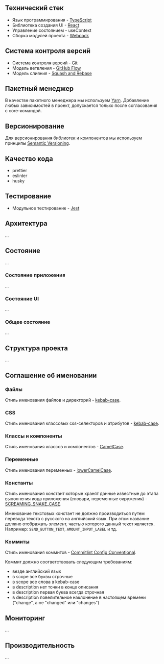 ## Технический стек

- Язык программирования - [TypeScript](https://www.typescriptlang.org/)
- Библиотека создания UI - [React](https://reactjs.org/)
- Управление состоянием - useContext
- Сборка модулей проекта - [Webpack](https://webpack.js.org/)

## Система контроля версий

- Cистема контроля версий - [Git](https://git-scm.com/)
- Модель ветвления - [GitHub Flow](https://guides.github.com/introduction/flow/)
- Модель слияния - [Squash and Rebase](https://blog.carbonfive.com/always-squash-and-rebase-your-git-commits/)

## Пакетный менеджер

В качестве пакетного менеджера мы используем [Yarn](https://yarnpkg.com/). Добавление любых зависимостей в проект, допускается только после согласования с core-командой.

## Версионирование

Для версионирования библиотек и компонентов мы используем принципы [Semantic Versioning](https://semver.org/).

## Качество кода

- prettier
- eslinter
- husky

## Тестирование

- Модульное тестирование - [Jest](https://jestjs.io/)

## Архитектура

...

## Состояние

...

### Состояние приложения

...

### Состояние UI

...

### Общее состояние

...

## Структура проекта

...

## Соглашение об именовании

### Файлы

Стиль именования файлов и директорий - [kebab-case](https://ru.wikipedia.org/wiki/Snake_case).

### CSS

Стиль именования классовых css-селекторов и атрибутов - [kebab-case](https://ru.wikipedia.org/wiki/Snake_case).

### Классы и компоненты

Стиль именования классов и компонентов - [CamelCase](https://ru.wikipedia.org/wiki/CamelCase).

### Переменные

Стиль именования переменных - [lowerCamelCase](https://ru.wikipedia.org/wiki/CamelCase).

### Константы

Стиль именования констант которые хранят данные известные до этапа выполнения кода приложения (словари, переменные окружения) - [SCREAMING_SNAKE_CASE](https://ru.wikipedia.org/wiki/Snake_case).

Именование текстовых констант не должно производиться путем перевода текста с русского на английский язык. При этом название должно отображать элемент, частью которого данный текст является. Например: `SEND_BUTTON_TEXT`, `AMOUNT_INPUT_LABEL` и тд.

### Коммиты

Стиль именования коммитов - [Commitlint Config Conventional](https://github.com/conventional-changelog/commitlint/tree/master/@commitlint/config-conventional).

Коммит должно соответствовать следующим требованиям:

- везде английский язык
- в scope все буквы строчные
- в scope все слова в kebab-case
- в description нет точки в конце описания
- в description первая буква всегда строчная
- в description повелительное наклонение в настоящем времени ("change", а не "changed" или "changes")

## Мониторинг

...

## Производительность

...
